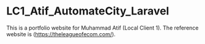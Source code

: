 # LC1_Atif_AutomateCity_Laravel
This is a portfolio website for Muhammad Atif (Local Client 1). The reference website is (https://theleagueofecom.com/).
